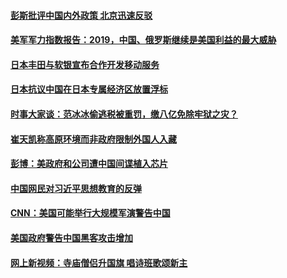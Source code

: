 #### [彭斯批评中国内外政策 北京迅速反驳](../pages/zyyyoeqqvi/4600821.md?t=10060022?t=10051531?t=10051335?t=10051231?t=10051115?t=10051046?t=10051040) 

#### [美军军力指数报告：2019，中国、俄罗斯继续是美国利益的最大威胁](../pages/zyyyoeqqvi/4600161.md?t=10060022?t=10051531?t=10051335?t=10051231?t=10051115?t=10051046?t=10051040) 

#### [日本丰田与软银宣布合作开发移动服务](../pages/zyyyoeqqvi/4599729.md?t=10060022?t=10051531?t=10051335?t=10051231?t=10051115?t=10051046?t=10051040) 

#### [日本抗议中国在日本专属经济区放置浮标](../pages/zyyyoeqqvi/4599719.md?t=10060022?t=10051531?t=10051335?t=10051231?t=10051115?t=10051046?t=10051040) 

#### [时事大家谈：范冰冰偷逃税被重罚，缴八亿免除牢狱之灾？](../pages/zyyyoeqqvi/4599716.md?t=10060022?t=10051531?t=10051335?t=10051231?t=10051115?t=10051046?t=10051040) 

#### [崔天凯称高原环境而非政府限制外国人入藏](../pages/zyyyoeqqvi/4599697.md?t=10060022?t=10051531?t=10051335?t=10051231?t=10051115?t=10051046?t=10051040) 

#### [彭博：美政府和公司遭中国间谍植入芯片](../pages/zyyyoeqqvi/4599673.md?t=10060022?t=10051531?t=10051335?t=10051231?t=10051115?t=10051046?t=10051040) 

#### [中国网民对习近平思想教育的反弹](../pages/zyyyoeqqvi/4599567.md?t=10060022?t=10051531?t=10051335?t=10051231?t=10051115?t=10051046?t=10051040) 

#### [CNN：美国可能举行大规模军演警告中国](../pages/zyyyoeqqvi/4599557.md?t=10060022?t=10051531?t=10051335?t=10051231?t=10051115?t=10051046?t=10051040) 

#### [美国政府警告中国黑客攻击增加](../pages/zyyyoeqqvi/4599490.md?t=10060022?t=10051531?t=10051335?t=10051231?t=10051115?t=10051046?t=10051040) 

#### [网上新视频：寺庙僧侣升国旗 唱诗班歌颂新主](../pages/zyyyoeqqvi/4599469.md?t=10060022?t=10051531?t=10051335?t=10051231?t=10051115?t=10051046?t=10051040) 

